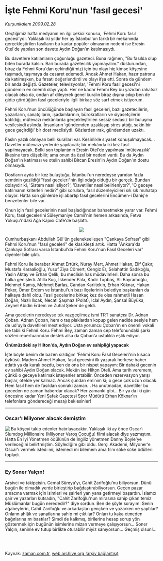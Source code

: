 # İşte Fehmi Koru'nun 'fasıl gecesi'

*Kurşunkalem 2009.02.28*

<td class="columnist-detail">
<p>Geçtiğimiz hafta medyanın en ilgi çekici konusu, 'Fehmi Koru fasıl gecesi'ydi. Yaklaşık iki yıldır her ay İstanbul'un farklı bir mekanında gerçekleştirilen fasılların bu kadar popüler olmasının nedeni ise Eresin Otel'de yapılan son davete Aydın Doğan'ın katılmasıydı.</p>
<p>
<div id="haberMetinDiv">
<p>Bu davetlere katılanların çoğunluğu gazeteci. Buna rağmen, "Bu fasılda olup biten burada kalsın. Bari burada gazetecilik yapmayalım." düsturundan, biraz da Fehmi Koru'dan çekindiği(miz) için bu olayı hiç kimse köşesine taşımadı, taşımaya da cesaret edemedi. Ancak Ahmet Hakan, hazır patronu da katılmışken, bu fırsatı değerlendirdi ve olayı ifşa etti. Sonra da gündem bir anda değişti. Gazeteler, televizyonlar, 'Fehmi Koru fasıl gecesi'ni gündemin en önemli olayı yaptı. Her ne kadar Fehmi Bey bu yazıdan rahatsız olacak olsa da, ondan af dileyerek genel kuralın biraz dışına çıkıp ben de gidip gördüğüm fasıl geceleriyle ilgili birkaç söz sarf etmek istiyorum.
<p>Fehmi Koru'nun öncülüğünde başlayan fasıl geceleri, bazı gazetecilerin, yazarların, sanatçıların, işadamlarının, bürokratların ve siyasetçilerin katıldığı, mütevazı mekânlarda gerçekleştirilen sessiz sedasız bir buluşma vesilesiydi aslında. İnsanların 'gündemden uzaklaşıp stres attığı, sakin bir gece geçirdiği' bir dost meclisiydi. Gözlerden ırak, gündemden uzaktı.
<p>Faslın yazılı olmayan belli kuralları var. Kesinlikle siyaset konuşulmayacak... Davetler mütevazı yerlerde yapılacak; bir mekânda iki kez fasıl yapılmayacak. Belki son toplantının Eresin Otel'de yapılması 'mütevazılık' ilkesine ters düşebilir; ama onun da özel bir nedeni vardı. Bu da Aydın Doğan'ın katılması ve otelin sahibi Bircan Eresin'in Aydın Doğan'ın dostu olmasıydı. 
<p>Dostların ayda bir kez buluştuğu, İstanbul'un neredeyse yarıdan fazla semtinin gezildiği "fasıl geceleri"nin ilgi odağı olduğu bir gerçek. Bundan dolayıdır ki, 'Sistem nasıl işliyor?', 'Davetliler nasıl belirleniyor?', 'O geceye katılmanın kriterleri nedir?' gibi sorulara, fasıl düzenleyicileri sık sık muhatap oluyor. Hatta son günlerde işi abartıp fasıl gecelerini Encümen-i Daniş'e benzetenler bile var.
<p>Onun için fasıl gecelerinin nasıl başladığından bahsetmekte yarar var. Fehmi Koru, fasıl gecelerini Süleymaniye Camii'nin hemen arkasında, Fetva Yokuşu'ndaki Ağa Kapısı Cafe'de başlattı. 
<p><p align="center"><img src="http://web.archive.org/web/20120327195017im_/http://medya.zaman.com.tr/2009/02/28/fasil01.jpg"/>
<p>Cumhurbaşkanı Abdullah Gül'ün gelenekselleşen "Çankaya Sofrası" gibi Fehmi Koru'nun "fasıl geceleri" de klasikleşti artık. Hatta "Ankara'da Çankaya Sofrası varsa İstanbul'da Fehmi Koru'nun Fasıl Geceleri var" diyenler bile çıktı.
<p>Fehmi Koru ile beraber Ahmet Ertürk, Nuray Mert, Ahmet Hakan, Elif Çakır, Mustafa Karaalioğlu, Yusuf Ziya Cömert, Cengiz Er, Selahattin Sadıkoğlu, Yasin Aktay ve Erhan Çelik, bu meclisin has müdavimleri. Daha sonra bu halka genişledi. Atilla Koç, İskender Pala, Kadir Topbaş, Ali Bayramoğlu, Mehmet Kamış, Mehmet Barlas, Candan Karlıtekin, Erhan Köknar, Hakan Peker, Ömer Erdem ve İstanbul'un bazı ilçelerinin belediye başkanları da halkaya dahil oldu. Fasıl gecelerine birkaç kez de olsa rahmetli Hasan Doğan, Nazlı Ilıcak, Necati Şaşmaz (Polat), İclal Aydın, Şansal Büyüka, Zeynel Abidin Erdem ve Zuhal Şeker de geldi.
<p>Ama gecelerin neredeyse tek vazgeçilmez ismi TRT sanatçısı Dr. Adnan Çoban. Adnan Çoban, hem o taş plaklardan kopup gelen nadide sesiyle hem de ud'uyla davetlileri mest ediyor. Usta yorumcu Çoban'ın en önemli vokali ise tabii ki Fehmi Koru. Fehmi Bey, zaman zaman cep telefonundaki şarkı sözleri repertuarından destek alsa da Çoban'a ustalıkla eşlik ediyor.
<p><b>Önümüzdeki ay Hilton'da, Aydın Doğan ev sahipliği yapacak</b>
<p> İşte böyle benim de bazen sızdığım 'Fehmi Koru Fasıl Geceleri'nin kısaca öyküsü. Madem Ahmet Hakan, fasıl gecesini ilk yazarak herkese haber atlattı ya da kuralı bozdu, ben de ona bir nispet yapayım: Bir dahaki gecenin ev sahibi Aydın Doğan olacak. Mekân ise Hilton Oteli. Ama tarih veremem, çünkü o geceye katılmak isteyenler artabilir. Önceden rezervasyon yarışı başlar, otelde yer kalmaz. Ancak şundan eminim ki; o gece çok uzun olacak. Hem fasıl hem de fasıldan sonraki zaman... Ha unutmadan, davetliler bu geceden ne zaman haberdar olacak? Her zamanki gibi... Bir ya da iki gün öncesine kadar Yeni Şafak Gazetesi Spor Müdürü Erhan Köknar'ın telefonlara göndereceği mesajı beklesinler!
<p><hr/>
<p><h3>Oscar'ı Milyoner alacak demiştim</h3>
<p><img align="left" src="http://web.archive.org/web/20120327195017im_/http://medya.zaman.com.tr/2009/02/28/fasil02.jpg"/> Bu köşeyi takip edenler hatırlayacaktır. Yaklaşık iki ay önce Oscar'ı Slumdog Millionaire (Milyoner Varoş Çocuğu) filmi alacak diye yazmıştım. Hatta En İyi Yönetmen ödülünün de İngiliz yönetmen Danny Boyle'ye verileceğini belirtmiştim. Söylediğim gibi oldu. Gerçi Akademi, Milyoner'e Oscar'ı vermek istedi mi, istemedi mi bilemem ama film söke söke ödülleri topladı. 
<p><p><hr/>
<p><h3>Ey Soner Yalçın!</h3>
<p>Arşivci ve takipçisin. Cemal Süreya'yı, Cahit Zarifoğlu'nu biliyorsun. Dünü bugün ile olmadık yerde birleştirip bağdaştırabiliyorsun. Geçen pazar amacına varmak için isimleri ve şairleri yan yana getirmeyi başardın. İslamcı şair ve yazarları kutsadın, "Cahit Zarifoğlu'nun mirasına sahip çıkan temiz Müslümanlar bugün nerededir?" diye sordun. Ben de şöyle sorayım: Senin ağabeylerin, Cahit Zarifoğlu ve arkadaşları gençken ve yazarken ne yaptılar? Onların ahlâk ve sanatlarına sahip mi çıktılar? Onları tu kaka etmeden bağırlarına mı bastılar? Şimdi de kalkmış, birilerine hesap sorup yön göstermek için bugünün isimlerine mizan vermeye çalışıyorsun... Soner Yalçın, seninle ev tutup birlikte oturabilir miyiz sanıyorsun... Geçmiş olsun!...</p></p></p></p></p></p></p></p></p></p></p></p></p></p></p></p></p></p></p></div>
</p>


<p><br>
		 </br></p></td>

Kaynak: [zaman.com.tr](http://zaman.com.tr/yazar.do?yazino=819918), [web.archive.org (arşiv bağlantısı)](http://web.archive.org/web/20120327195017/http://www.zaman.com.tr:80/yazar.do?yazino=819918)
